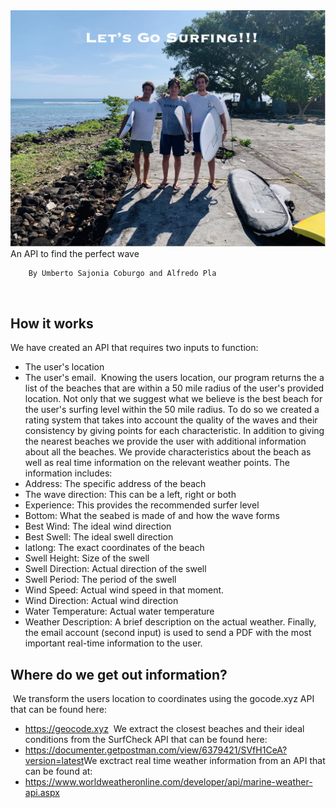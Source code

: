 <img src="INPUT/thereadmeboyz.png"> 
​
             An API to find the perfect wave
             
        By Umberto Sajonia Coburgo and Alfredo Pla
​
## How it works
We have created an API that requires two inputs to function:
- The user's location
- The user's email.
​
Knowing the users location, our program returns the a list of the beaches that are within a 50 mile radius of the user's provided location. Not only that we suggest what we believe is the best beach for the user's surfing level within the 50 mile radius. To do so we created a rating system that takes into account the quality of the waves and their consistency by giving points for each characteristic. In addition to giving the nearest beaches we provide the user with additional information about all the beaches. We provide characteristics about the beach as well as real time information on the relevant weather points. The information includes:
​
- Address: The specific address of the beach
- The wave direction: This can be a left, right or both
- Experience: This provides the recommended surfer level
- Bottom: What the seabed is made of and how the wave forms
- Best Wind: The ideal wind direction
- Best Swell: The ideal swell direction
- latlong: The exact coordinates of the beach
- Swell Height: Size of the swell
- Swell Direction: Actual direction of the swell
- Swell Period: The period of the swell
- Wind Speed: Actual wind speed in that moment.
- Wind Direction: Actual wind direction
- Water Temperature: Actual water temperature
- Weather Description: A brief description on the actual weather.
​
Finally, the email account (second input) is used to send a PDF with the most important real-time information to the user.
​
## Where do we get out information?
​
We transform the users location to coordinates using the gocode.xyz API that can be found here:
- https://geocode.xyz
​
We extract the closest beaches and their ideal conditions from the SurfCheck API that can be found here:
- https://documenter.getpostman.com/view/6379421/SVfH1CeA?version=latest
​
We exctract real time weather information from an API that can be found at: 
- https://www.worldweatheronline.com/developer/api/marine-weather-api.aspx